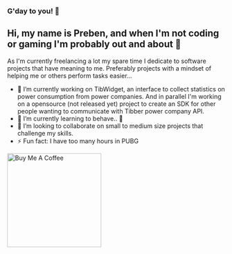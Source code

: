 ### G'day to you! 👋

## Hi, my name is Preben, and when I'm not coding or gaming I'm probably out and about 🥴

As I'm currently freelancing a lot my spare time I dedicate to software projects that have meaning to me. Preferably projects with a mindset of helping me or others perform tasks easier...

- 🔭 I’m currently working on TibWidget, an interface to collect statistics on power consumption from power companies. And in parallel I'm working on a opensource (not released yet) project to create an SDK for other people wanting to communicate with Tibber power company API.
- 🌱 I’m currently learning to behave.. 🤣
- 👯 I’m looking to collaborate on small to medium size projects that challenge my skills.
- ⚡ Fun fact: I have too many hours in PUBG

<a href="https://www.buymeacoffee.com/prebusmaximus" target="_blank"><img src="https://cdn.buymeacoffee.com/buttons/v2/default-yellow.png" alt="Buy Me A Coffee" width="217" ></a>
